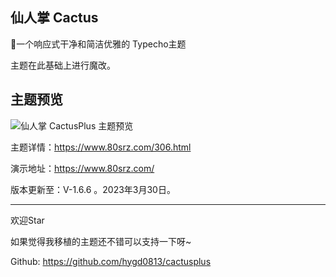 ## 仙人掌 Cactus
🌵一个响应式干净和简洁优雅的 Typecho主题

主题在此基础上进行魔改。

## 主题预览

![仙人掌 CactusPlus 主题预览](https://www.80srz.com/usr/uploads/Cactus%E4%BB%99%E4%BA%BA%E6%8E%8Cv1.6.jpg)

主题详情：https://www.80srz.com/306.html

演示地址：https://www.80srz.com/

版本更新至：V-1.6.6 。2023年3月30日。

----
欢迎Star

如果觉得我移植的主题还不错可以支持一下呀~

Github: https://github.com/hygd0813/cactusplus
